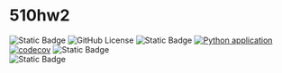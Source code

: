 # 510hw2
![Static Badge](https://img.shields.io/badge/language-python-blue)
![GitHub License](https://img.shields.io/github/license/CodeVoyagersSquad/510hw1)
![Static Badge](https://img.shields.io/badge/platform-linux-yellow)
[![Python application](https://github.com/CodeVoyagersSquad/510hw1/actions/workflows/python-app.yml/badge.svg)](https://github.com/CodeVoyagersSquad/510hw1/actions/workflows/python-app.yml)
[![codecov](https://codecov.io/gh/CodeVoyagersSquad/510hw1/hw2/graph/badge.svg?token=UXCNOWHH2O)](https://codecov.io/gh/CodeVoyagersSquad/510hw1/hw2)
![Static Badge](https://img.shields.io/badge/static%20analysis-Bandit,Flake8,Pylint-blue)  
![Static Badge](https://img.shields.io/badge/code%20formatting-autopep8-teal)
